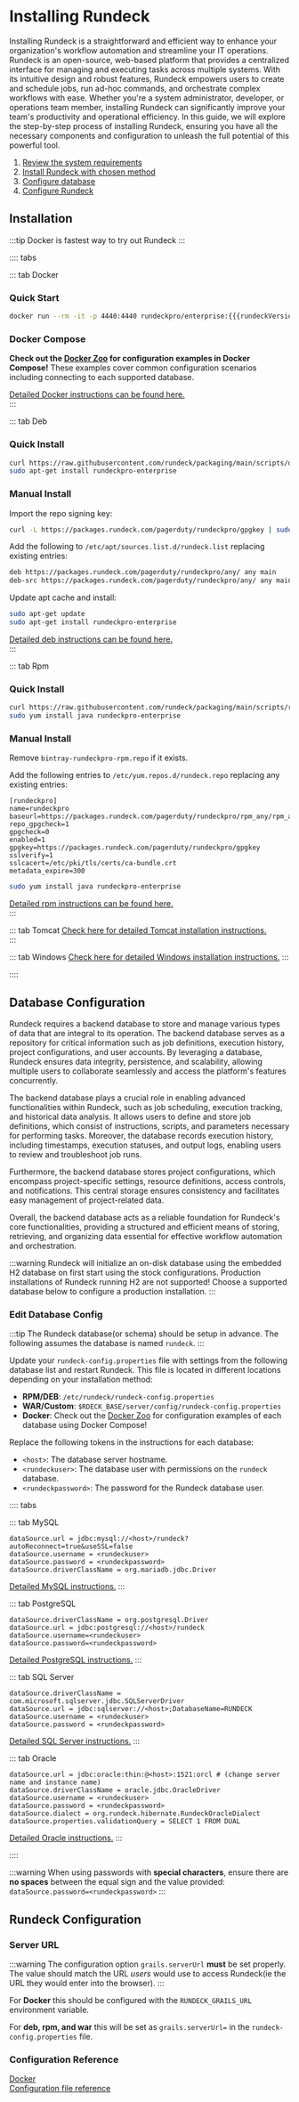 # Installing Rundeck

Installing Rundeck is a straightforward and efficient way to enhance your organization's workflow automation and streamline your IT operations. Rundeck is an open-source, web-based platform that provides a centralized interface for managing and executing tasks across multiple systems. With its intuitive design and robust features, Rundeck empowers users to create and schedule jobs, run ad-hoc commands, and orchestrate complex workflows with ease. Whether you're a system administrator, developer, or operations team member, installing Rundeck can significantly improve your team's productivity and operational efficiency. In this guide, we will explore the step-by-step process of installing Rundeck, ensuring you have all the necessary components and configuration to unleash the full potential of this powerful tool.

1. [Review the system requirements](/administration/install/system-requirements.md)
2. [Install Rundeck with chosen method](#installation)
3. [Configure database](#database-configuration)
4. [Configure Rundeck](#rundeck-configuration)

## Installation
:::tip
Docker is fastest way to try out Rundeck
:::

:::: tabs


::: tab Docker

### Quick Start
```bash
docker run --rm -it -p 4440:4440 rundeckpro/enterprise:{{{rundeckVersion}}}
```

### Docker Compose
**Check out the [Docker Zoo](https://github.com/rundeck/docker-zoo) for configuration examples
in Docker Compose!** These examples cover common configuration scenarios including
connecting to each supported database.

[Detailed Docker instructions can be found here.](/administration/install/docker.md)  
:::

::: tab Deb
### Quick Install
```bash
curl https://raw.githubusercontent.com/rundeck/packaging/main/scripts/deb-setup.sh 2> /dev/null | sudo bash -s rundeckpro
sudo apt-get install rundeckpro-enterprise
```

### Manual Install

Import the repo signing key:
```bash
curl -L https://packages.rundeck.com/pagerduty/rundeckpro/gpgkey | sudo apt-key add -
```

Add the following to `/etc/apt/sources.list.d/rundeck.list` replacing existing entries:
```bash
deb https://packages.rundeck.com/pagerduty/rundeckpro/any/ any main
deb-src https://packages.rundeck.com/pagerduty/rundeckpro/any/ any main
```

Update apt cache and install:
```bash
sudo apt-get update
sudo apt-get install rundeckpro-enterprise
```

[Detailed deb instructions can be found here.](/administration/install/linux-deb.md)  
:::

::: tab Rpm
### Quick Install
```bash
curl https://raw.githubusercontent.com/rundeck/packaging/main/scripts/rpm-setup.sh 2> /dev/null | sudo bash -s rundeckpro
sudo yum install java rundeckpro-enterprise
```

### Manual Install

Remove `bintray-rundeckpro-rpm.repo` if it exists.

Add the following entries to `/etc/yum.repos.d/rundeck.repo` replacing any existing entries:
```properties
[rundeckpro]
name=rundeckpro
baseurl=https://packages.rundeck.com/pagerduty/rundeckpro/rpm_any/rpm_any/$basearch
repo_gpgcheck=1
gpgcheck=0
enabled=1
gpgkey=https://packages.rundeck.com/pagerduty/rundeckpro/gpgkey
sslverify=1
sslcacert=/etc/pki/tls/certs/ca-bundle.crt
metadata_expire=300
```

```bash
sudo yum install java rundeckpro-enterprise
```

[Detailed rpm instructions can be found here.](/administration/install/linux-rpm.md)  
:::



::: tab Tomcat
[Check here for detailed Tomcat installation instructions.](/administration/install/tomcat.md)  
:::

::: tab Windows
[Check here for detailed Windows installation instructions.](/administration/install/windows.md)
:::

::::
###


## Database Configuration
Rundeck requires a backend database to store and manage various types of data that are integral to its operation. The backend database serves as a repository for critical information such as job definitions, execution history, project configurations, and user accounts. By leveraging a database, Rundeck ensures data integrity, persistence, and scalability, allowing multiple users to collaborate seamlessly and access the platform's features concurrently.

The backend database plays a crucial role in enabling advanced functionalities within Rundeck, such as job scheduling, execution tracking, and historical data analysis. It allows users to define and store job definitions, which consist of instructions, scripts, and parameters necessary for performing tasks. Moreover, the database records execution history, including timestamps, execution statuses, and output logs, enabling users to review and troubleshoot job runs.

Furthermore, the backend database stores project configurations, which encompass project-specific settings, resource definitions, access controls, and notifications. This central storage ensures consistency and facilitates easy management of project-related data.

Overall, the backend database acts as a reliable foundation for Rundeck's core functionalities, providing a structured and efficient means of storing, retrieving, and organizing data essential for effective workflow automation and orchestration.

:::warning
Rundeck will initialize an on-disk database using the embedded H2 database
on first start using the stock configurations. Production installations of
Rundeck running H2 are not supported! Choose a supported database below
to configure a production installation.
:::

### Edit Database Config

:::tip
The Rundeck database(or schema) should be setup in advance. The following
assumes the database is named `rundeck`.
:::

Update your `rundeck-config.properties` file with settings from the following database list and restart
Rundeck.
This file is located in different locations depending on your installation method:
* **RPM/DEB**: `/etc/rundeck/rundeck-config.properties`
* **WAR/Custom**: `$RDECK_BASE/server/config/rundeck-config.properties`
* **Docker**: Check out the [Docker Zoo](https://github.com/rundeck/docker-zoo) for configuration examples
of each database using Docker Compose!

Replace the following tokens in the instructions for each database:
* `<host>`: The database server hostname.
* `<rundeckuser>`: The database user with permissions on the `rundeck` database.
* `<rundeckpassword>`: The password for the Rundeck database user.

:::: tabs

::: tab MySQL
```properties
dataSource.url = jdbc:mysql://<host>/rundeck?autoReconnect=true&useSSL=false
dataSource.username = <rundeckuser>
dataSource.password = <rundeckpassword>
dataSource.driverClassName = org.mariadb.jdbc.Driver
```

[Detailed MySQL instructions.](/administration/configuration/database/mysql.md)
:::

::: tab PostgreSQL
```properties
dataSource.driverClassName = org.postgresql.Driver
dataSource.url = jdbc:postgresql://<host>/rundeck
dataSource.username=<rundeckuser>
dataSource.password=<rundeckpassword>
```

[Detailed PostgreSQL instructions.](/administration/configuration/database/postgres.md)
:::

::: tab SQL Server
```properties
dataSource.driverClassName = com.microsoft.sqlserver.jdbc.SQLServerDriver
dataSource.url = jdbc:sqlserver://<host>;DatabaseName=RUNDECK
dataSource.username = <rundeckuser>
dataSource.password = <rundeckpassword>
```

[Detailed SQL Server instructions.](/administration/configuration/database/mssql.md)
:::


::: tab Oracle
```properties
dataSource.url = jdbc:oracle:thin:@<host>:1521:orcl # (change server name and instance name)
dataSource.driverClassName = oracle.jdbc.OracleDriver
dataSource.username = <rundeckuser>
dataSource.password = <rundeckpassword>
dataSource.dialect = org.rundeck.hibernate.RundeckOracleDialect
dataSource.properties.validationQuery = SELECT 1 FROM DUAL
```

[Detailed Oracle instructions.](/administration/configuration/database/oracle.md)
:::

::::

:::warning
When using passwords with **special characters**, ensure there are **no spaces** between the equal sign and the value provided: `dataSource.password=<rundeckpassword>`
:::

## Rundeck Configuration

### Server URL
:::warning
The configuration option `grails.serverUrl` **must** be set properly. The
value should match the URL *users* would use to access Rundeck(ie the URL
they would enter into the browser).
:::

For **Docker** this should be configured with the `RUNDECK_GRAILS_URL` environment variable.

For **deb, rpm, and war** this will be set as `grails.serverUrl=` in the `rundeck-config.properties`
file.

### Configuration Reference
[Docker](/administration/configuration/docker.md)  
[Configuration file reference](/administration/configuration/config-file-reference.md)  
